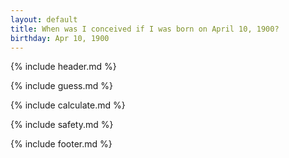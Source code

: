 ```yaml
---
layout: default
title: When was I conceived if I was born on April 10, 1900?
birthday: Apr 10, 1900
---
```


{% include header.md %}

{% include guess.md %}

{% include calculate.md %}

{% include safety.md %}

{% include footer.md %}



